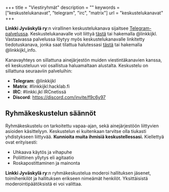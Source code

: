 +++
title = "Viestiryhmät"
description = ""
keywords = ["keskustelukanavat", "telegram", "irc", "matrix"]
url = "keskustelukanavat"
+++


**Linkki Jyväskylä ry**:n virallinen keskustelukanava sijaitsee
[Telegram-palvelussa](https://t.me). Keskustelukanavalle voit liittyä 
[tästä](https://t.me/linkkijkl) tai hakemalla @linkkijkl. Vastaavassa palvelussa löytyy myös
keskustelukanavalle linkitetty tiedotuskanava, jonka saat tilattua halutessasi
[tästä](https://t.me/linkkijkl_info) tai hakemalla @linkkijkl_info.

Kanavayhteys on sillattuna ainejärjestön muiden viestintäkanavien
kanssa, eli keskusteluun voi osallistua haluamaltaan
alustalta. Keskustelu on sillattuna seuraaviin palveluihin:

- **Telegram**: @linkkijkl
- **Matrix**: #linkkijkl:hacklab.fi
- **IRC**: #linkki.jkl IRCnetissä
- **Discord**: https://discord.com/invite/f9c6y97


## Ryhmäkeskustelun säännöt

Ryhmäkeskustelu on tarkoitettu vapaa-ajan, sekä ainejärjestöön
liittyvien asioiden käsittelyyn. Keskustelun ei kuitenkaan tarvitse
olla tiukasti yhdistykseen liittyvää. **Kunnioita muita ihmisiä
keskustellessasi.** Kiellettyä ovat erityisesti:

- Uhkaava käytös ja vihapuhe
- Poliittinen yllytys eli agitaatio
- Roskapostittaminen ja mainonta

**Linkki Jyväskylä ry**:n ryhmäkeskustelua moderoi hallituksen jäsenet,
toimihenkilöt ja hallituksen erikseen nimeämät henkilöt. Yksittäisistä
moderointipäätöksistä ei voi valittaa.
